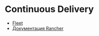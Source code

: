# Continuous Delivery

* [Fleet](https://fleet.rancher.io/)
* [Документация Rancher](https://ranchermanager.docs.rancher.com/pages-for-subheaders/fleet-gitops-at-scale)
